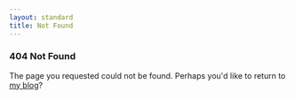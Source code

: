 ```yaml
---
layout: standard
title: Not Found
---
```


<h3>404 Not Found</h3>
<p>The page you requested could not be found. Perhaps you'd like to return to
<a href="/">my blog</a>?
</p>
